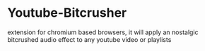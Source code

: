 # Youtube-Bitcrusher
extension for chromium based browsers, it will apply an nostalgic bitcrushed audio effect to any youtube video or playlists

